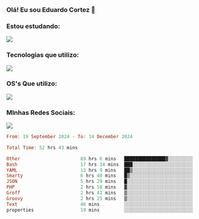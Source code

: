 ### Olá! Eu sou Eduardo Cortez 🤙


### Estou estudando: 

<p align="left">
  <a href="https://skillicons.dev">
    <img src="https://skillicons.dev/icons?i=kubernetes,terraform,redhat" />
  </a>
</p>

### Tecnologias que utilizo: 

<p align="left">
  <a href="https://skillicons.dev">
    <img src="https://skillicons.dev/icons?i=docker,mysql,postgres,git,aws,bash,jenkins,figma,grafana,nginx,notion,prometheus" />
  </a>
</p>

### OS's Que utilizo:

<p align="left">
  <a href="https://skillicons.dev">
    <img src="https://skillicons.dev/icons?i=linux,debian,ubuntu,apple" />
  </a>
</p>

### MInhas Redes Sociais:

<p align="left">
  <a href="https://skillicons.dev">
    <img src="https://skillicons.dev/icons?i=linkedin,github" />
  </a>
</p>

<!--START_SECTION:waka-->

```haskell
From: 19 September 2024 - To: 14 December 2024

Total Time: 52 hrs 43 mins

Other                      89 hrs 6 mins   ███████████████▓░░░░░░░░░   62.82 %
Bash                       17 hrs 14 mins  ███░░░░░░░░░░░░░░░░░░░░░░   12.15 %
YAML                       13 hrs 9 mins   ██▒░░░░░░░░░░░░░░░░░░░░░░   09.28 %
Smarty                     6 hrs 40 mins   █▒░░░░░░░░░░░░░░░░░░░░░░░   04.71 %
JSON                       5 hrs 29 mins   █░░░░░░░░░░░░░░░░░░░░░░░░   03.87 %
PHP                        2 hrs 58 mins   ▓░░░░░░░░░░░░░░░░░░░░░░░░   02.10 %
Groff                      2 hrs 41 mins   ▒░░░░░░░░░░░░░░░░░░░░░░░░   01.89 %
Groovy                     2 hrs 25 mins   ▒░░░░░░░░░░░░░░░░░░░░░░░░   01.71 %
Text                       46 mins         ░░░░░░░░░░░░░░░░░░░░░░░░░   00.55 %
properties                 19 mins         ░░░░░░░░░░░░░░░░░░░░░░░░░   00.23 %
```

<!--END_SECTION:waka-->
